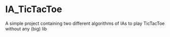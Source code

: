 # IA_TicTacToe
A simple project containing two different algorithms of IAs to play TicTacToe without any (big) lib
